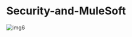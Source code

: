 # Security-and-MuleSoft
![img6](https://www.radiofrance.fr/s3/cruiser-production-eu3/2024/07/adbef86b-bebf-4099-abff-b3859af45c76/1200x680_sc_trump.jpg)

